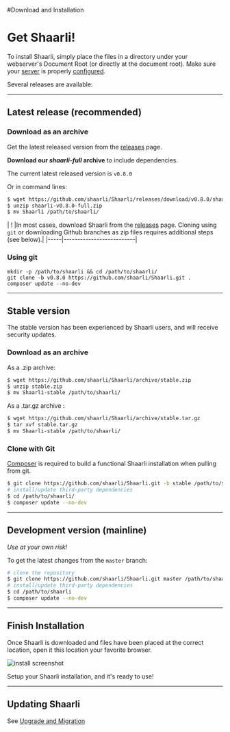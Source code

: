 #Download and Installation
# Get Shaarli!

To install Shaarli, simply place the files in a directory under your webserver's Document Root (or directly at the document root). Make sure your [server](Server-requirements) is properly [configured](Server-configuration).[](.html)

Several releases are available:

--------------------------------------------------------

## Latest release (recommended)
### Download as an archive
Get the latest released version from the [releases](https://github.com/shaarli/Shaarli/releases) page.[](.html)

**Download our *shaarli-full* archive** to include dependencies.

The current latest released version is `v0.8.0`

Or in command lines:

```bash
$ wget https://github.com/shaarli/Shaarli/releases/download/v0.8.0/shaarli-v0.8.0-full.zip
$ unzip shaarli-v0.8.0-full.zip
$ mv Shaarli /path/to/shaarli/
```

|  !  |In most cases, download Shaarli from the [releases](https://github.com/shaarli/Shaarli/releases) page. Cloning using `git` or downloading Github branches as zip files requires additional steps (see below).|[](.html)
|-----|--------------------------|

### Using git

```
mkdir -p /path/to/shaarli && cd /path/to/shaarli/
git clone -b v0.8.0 https://github.com/shaarli/Shaarli.git .
composer update --no-dev
```

--------------------------------------------------------

## Stable version

The stable version has been experienced by Shaarli users, and will receive security updates.

### Download as an archive

As a .zip archive:

```bash
$ wget https://github.com/shaarli/Shaarli/archive/stable.zip
$ unzip stable.zip
$ mv Shaarli-stable /path/to/shaarli/
```

As a .tar.gz archive :

```bash
$ wget https://github.com/shaarli/Shaarli/archive/stable.tar.gz
$ tar xvf stable.tar.gz
$ mv Shaarli-stable /path/to/shaarli/
```

### Clone with Git 

[Composer](https://getcomposer.org/) is required to build a functional Shaarli installation when pulling from git.[](.html)

```bash
$ git clone https://github.com/shaarli/Shaarli.git -b stable /path/to/shaarli/
# install/update third-party dependencies
$ cd /path/to/shaarli/
$ composer update --no-dev
```

--------------------------------------------------------

## Development version (mainline)

_Use at your own risk!_

To get the latest changes from the `master` branch:

```bash
# clone the repository  
$ git clone https://github.com/shaarli/Shaarli.git master /path/to/shaarli/
# install/update third-party dependencies
$ cd /path/to/shaarli
$ composer update --no-dev
```

--------------------------------------------------------

## Finish Installation

Once Shaarli is downloaded and files have been placed at the correct location, open it this location your favorite browser.

![install screenshot](http://i.imgur.com/wuMpDSN.png)[](.html)

Setup your Shaarli installation, and it's ready to use!

--------------------------------------------------------

## Updating Shaarli

See [Upgrade and Migration](Upgrade-and-migration)[](.html)
